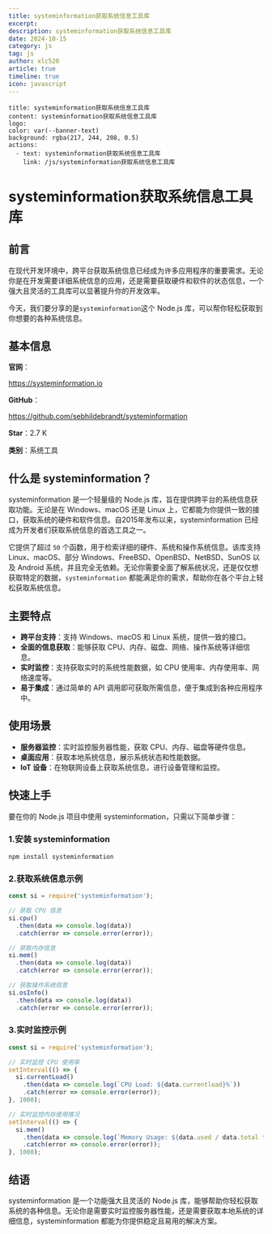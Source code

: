 ```yaml
---
title: systeminformation获取系统信息工具库
excerpt:
description: systeminformation获取系统信息工具库
date: 2024-10-15
category: js
tag: js
author: xlc520
article: true
timeline: true
icon: javascript
---
```


```component VPBanner
title: systeminformation获取系统信息工具库
content: systeminformation获取系统信息工具库
logo: 
color: var(--banner-text)
background: rgba(217, 244, 208, 0.5)
actions:
  - text: systeminformation获取系统信息工具库
    link: /js/systeminformation获取系统信息工具库
```

# systeminformation获取系统信息工具库

## 前言

在现代开发环境中，跨平台获取系统信息已经成为许多应用程序的重要需求。无论你是在开发需要详细系统信息的应用，还是需要获取硬件和软件的状态信息，一个强大且灵活的工具库可以显著提升你的开发效率。

今天，我们要分享的是`systeminformation`这个 Node.js 库，可以帮你轻松获取到你想要的各种系统信息。

## 基本信息

**官网**：

https://systeminformation.io

**GitHub**：

https://github.com/sebhildebrandt/systeminformation

**Star**：2.7 K

**类别**：系统工具

## 什么是 systeminformation？

systeminformation 是一个轻量级的 Node.js 库，旨在提供跨平台的系统信息获取功能。无论是在 Windows、macOS 还是 Linux 上，它都能为你提供一致的接口，获取系统的硬件和软件信息。自2015年发布以来，systeminformation 已经成为开发者们获取系统信息的首选工具之一。

它提供了超过 `50` 个函数，用于检索详细的硬件、系统和操作系统信息。该库支持 Linux、macOS、部分 Windows、FreeBSD、OpenBSD、NetBSD、SunOS 以及 Android 系统，并且完全无依赖。无论你需要全面了解系统状况，还是仅仅想获取特定的数据，`systeminformation` 都能满足你的需求，帮助你在各个平台上轻松获取系统信息。

## 主要特点

- **跨平台支持**：支持 Windows、macOS 和 Linux 系统，提供一致的接口。
- **全面的信息获取**：能够获取 CPU、内存、磁盘、网络、操作系统等详细信息。
- **实时监控**：支持获取实时的系统性能数据，如 CPU 使用率、内存使用率、网络速度等。
- **易于集成**：通过简单的 API 调用即可获取所需信息，便于集成到各种应用程序中。

## 使用场景

- **服务器监控**：实时监控服务器性能，获取 CPU、内存、磁盘等硬件信息。
- **桌面应用**：获取本地系统信息，展示系统状态和性能数据。
- **IoT 设备**：在物联网设备上获取系统信息，进行设备管理和监控。

## 快速上手

要在你的 Node.js 项目中使用 systeminformation，只需以下简单步骤：

### 1.安装 systeminformation

```
npm install systeminformation
```

### 2.获取系统信息示例

```javascript
const si = require('systeminformation');

// 获取 CPU 信息
si.cpu()
  .then(data => console.log(data))
  .catch(error => console.error(error));

// 获取内存信息
si.mem()
  .then(data => console.log(data))
  .catch(error => console.error(error));

// 获取操作系统信息
si.osInfo()
  .then(data => console.log(data))
  .catch(error => console.error(error));
```

### 3.实时监控示例

```javascript
const si = require('systeminformation');

// 实时监控 CPU 使用率
setInterval(() => {
  si.currentLoad()
    .then(data => console.log(`CPU Load: ${data.currentload}%`))
    .catch(error => console.error(error));
}, 1000);

// 实时监控内存使用情况
setInterval(() => {
  si.mem()
    .then(data => console.log(`Memory Usage: ${data.used / data.total * 100}%`))
    .catch(error => console.error(error));
}, 1000);
```

## 结语

systeminformation 是一个功能强大且灵活的 Node.js 库，能够帮助你轻松获取系统的各种信息。无论你是需要实时监控服务器性能，还是需要获取本地系统的详细信息，systeminformation 都能为你提供稳定且易用的解决方案。






<Share colorful service="email,qq,qzone,qrcode,weibo,telegram,twitter" />
